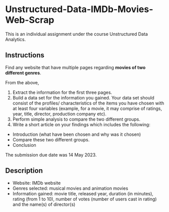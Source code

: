 # Unstructured-Data-IMDb-Movies-Web-Scrap
This is an individual assignment under the course Unstructured Data Analytics.

## Instructions
Find any website that have multiple pages regarding **movies of two different genres**.

From the above,
1. Extract the information for the first three pages.
2. Build a data set for the information you gained. Your data set should consist of the profiles/ characteristics of the items you have chosen with at least four variables (example, for a movie, it may comprise of ratings, year, title, director, production company etc).
3. Perform simple analysis to compare the two different groups.
4. Write a short article on your findings which includes the following:
* Introduction (what have been chosen and why was it chosen)
* Compare these two different groups.
* Conclusion

The submission due date was 14 May 2023.

## Description
* Website: IMDb website
* Genres selected: musical movies and animation movies
* Information gained: movie title, released year, duration (in minutes), rating (from 1 to 10), number of votes (number of users cast in rating) and the name(s) of director(s)
